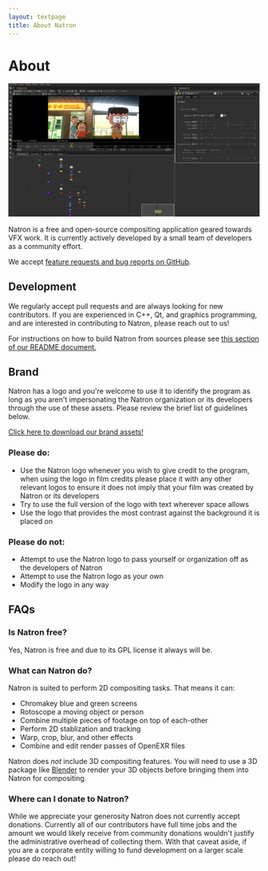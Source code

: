 ```yaml
---
layout: textpage
title: About Natron
---
```


# About

![An animated cartoon shot open in Natron](img/about-screenshot.png)

Natron is a free and open-source compositing application geared towards VFX work. It is currently actively developed by a small team of developers as a community effort.

We accept [feature requests and bug reports on GitHub](https://github.com/natronGitHub/natron/issues).

## Development

We regularly accept pull requests and are always looking for new contributors. If you are experienced in C++, Qt, and graphics programming, and are interested in contributing to Natron, please reach out to us!

For instructions on how to build Natron from sources please see [this section of our README document.](https://github.com/NatronGitHub/Natron#building-and-installing-from-source)

## Brand

Natron has a logo and you're welcome to use it to identify the program as long as you aren't impersonating the Natron organization or its developers through the use of these assets.  Please review the brief list of guidelines below.

[Click here to download our brand assets!](files/Natron-Brand-Package.zip)

### Please do:

- Use the Natron logo whenever you wish to give credit to the program, when using the logo in film credits please place it with any other relevant logos to ensure it does not imply that your film was created by Natron or its developers
- Try to use the full version of the logo with text wherever space allows
- Use the logo that provides the most contrast against the background it is placed on

### Please do not:

- Attempt to use the Natron logo to pass yourself or organization off as the developers of Natron
- Attempt to use the Natron logo as your own
- Modify the logo in any way

<!-- ### Community Badges

We're borrowing this concept from the Blender Foundation because it's great!  Do you make Natron-related content?  Use these assets to identify it as such!

These badges should not be used to identify Natron in film credits, when crediting the program please use our full logo as distributed in the brand assets package. -->

## FAQs

### Is Natron free?

Yes, Natron is free and due to its GPL license it always will be.

### What can Natron do?

Natron is suited to perform 2D compositing tasks. That means it can:

* Chromakey blue and green screens
* Rotoscope a moving object or person
* Combine multiple pieces of footage on top of each-other
* Perform 2D stablization and tracking
* Warp, crop, blur, and other effects
* Combine and edit render passes of OpenEXR files

Natron does *not* include 3D compositing features. You will need to use a 3D package like [Blender](https://www.blender.org/) to render your 3D objects before bringing them into Natron for compositing.

### Where can I donate to Natron?

While we appreciate your generosity Natron does not currently accept donations.  Currently all of our contributors have full time jobs and the amount we would likely receive from community donations wouldn't justify the administrative overhead of collecting them.  With that caveat aside, if you are a corporate entity willing to fund development on a larger scale please do reach out!
